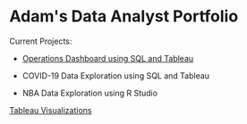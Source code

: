 # Adam's Data Analyst Portfolio

Current Projects:

  - [Operations Dashboard using SQL and Tableau](https://github.com/kamaaladamahmed/portfolio/blob/f1dde07496586fbf74e4657da79d4da964f38580/Operations%20Dashboard%20Using%20SQL%20and%20Tableau.sql)

  - COVID-19 Data Exploration using SQL and Tableau
  - NBA Data Exploration using R Studio

[Tableau Visualizations](https://public.tableau.com/app/profile/adam.ahmed4555)
